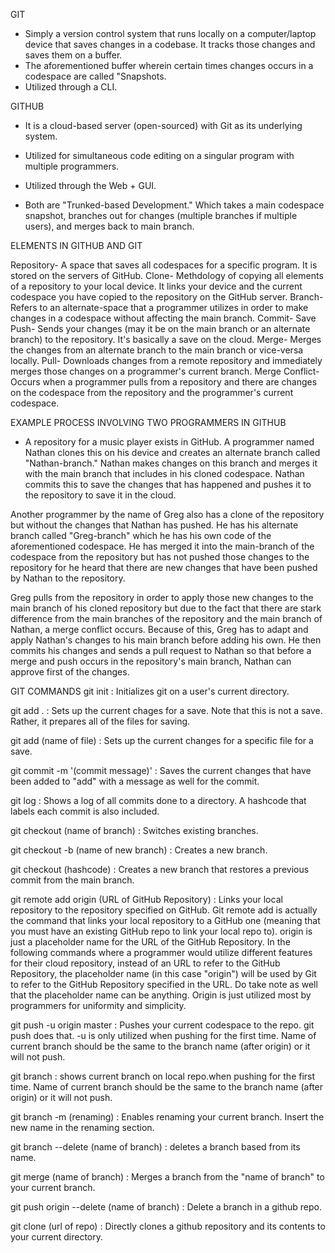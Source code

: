 GIT
- Simply a version control system that runs locally on a computer/laptop device that saves changes in a codebase. It tracks those changes and saves them on a buffer.
- The aforementioned buffer wherein certain times changes occurs in a codespace are called "Snapshots. 
- Utilized through a CLI.

GITHUB
- It is a cloud-based server (open-sourced) with Git as its underlying system. 
- Utilized for simultaneous code editing on a singular program with multiple programmers. 
- Utilized through the Web + GUI.

- Both are "Trunked-based Development." Which takes a main codespace snapshot, branches out for changes (multiple branches if multiple users), and merges back to main branch.

ELEMENTS IN GITHUB AND GIT

Repository- A space that saves all codespaces for a specific program. It is stored on the servers of GitHub.
Clone- Methdology of copying all elements of a repository to your local device. It links your device and the current codespace you have copied to the repository on the GitHub server.
Branch- Refers to an alternate-space that a programmer utilizes in order to make changes in a codespace without affecting the main branch.
Commit- Save
Push- Sends your changes (may it be on the main branch or an alternate branch) to the repository. It's basically a save on the cloud. 
Merge- Merges the changes from an alternate branch to the main branch or vice-versa locally.
Pull- Downloads changes from a remote repository and immediately merges those changes on a programmer's current branch.
Merge Conflict- Occurs when a programmer pulls from a repository and there are changes on the codespace from the repository and the programmer's current codespace.

EXAMPLE PROCESS INVOLVING TWO PROGRAMMERS IN GITHUB
- A repository for a music player exists in GitHub. A programmer named Nathan clones this 	on his device and creates an alternate branch called "Nathan-branch." Nathan makes changes on this branch and merges it with the main branch that includes in his cloned codespace. Nathan commits this to save the changes that has happened and pushes it to the repository to save it in the cloud.

Another programmer by the name of Greg also has a clone of the repository but without the changes that Nathan has pushed. He has his alternate branch called "Greg-branch" which he has his own code of the aforementioned codespace. He has merged it into the main-branch of the codespace from the repository but has not pushed those changes to the repository for he heard that there are new changes that have been pushed by Nathan to the repository.

Greg pulls from the repository in order to apply those new changes to the main branch of his cloned repository but due to the fact that there are stark difference from the main branches of the repository and the main branch of Nathan, a merge conflict occurs. Because of this, Greg  has to adapt and apply Nathan's changes to his main branch before adding his own. He then commits his changes and sends a pull request to Nathan so that before a merge and push occurs in the repository's main branch, Nathan can approve first of the changes.

GIT COMMANDS
git init : Initializes git on a user's current directory.

git add . : Sets up the current chages for a save. Note that this is not a save. Rather, it prepares all of the files for saving.

git add (name of file) : Sets up the current changes for a specific file for a save.

git commit -m '(commit message)' : Saves the current changes that have been added to "add" with a message as well for the commit.

git log : Shows a log of all commits done to a directory. A hashcode that labels each commit is also included.

git checkout (name of branch) : Switches existing branches.

git checkout -b (name of new branch) : Creates a new branch.

git checkout (hashcode) : Creates a new branch that restores a previous commit from the main branch. 

git remote add origin (URL of GitHub Repository) : Links your local repository to the repository specified on GitHub. Git remote add is actually the command that links your local repository to a GitHub one (meaning that you must have an existing GitHub repo to link your local repo to). origin is just a placeholder name for the URL of the GitHub Repository. In the following commands where a programmer would utilize different features for their cloud repository, instead of an URL to refer to the GitHub Repository, the placeholder name (in this case "origin") will be used by Git to refer to the GitHub Repository specified in the URL. Do take note as well that the placeholder name can be anything. Origin is just utilized most by programmers for uniformity and simplicity.

git push -u origin master : Pushes your current codespace to the repo. git push does that. -u is only utilized when pushing for the first time. Name of current branch should be the same to the branch name (after origin) or it will not push.

git branch : shows current branch on local repo.when pushing for the first time. Name of current branch should be the same to the branch name (after origin) or it will not push.

git branch -m (renaming) : Enables renaming your current branch. Insert the new name in the renaming section.

git branch --delete (name of branch) : deletes a branch based from its name.

git merge (name of branch) : Merges a branch from the "name of branch" to your current branch.

git push origin --delete (name of branch) : Delete a branch in a github repo.

git clone (url of repo) : Directly clones a github repository and its contents to your current directory.
